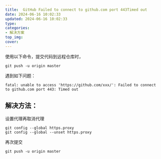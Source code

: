 ```yaml
---
title:  GitHub Failed to connect to github.com port 443Timed out
date: 2024-06-16 10:02:33
updated: 2024-06-16 10:02:33
type:
categories:
- 解决方案
top_img:
cover: 
---
```


使用以下命令，提交代码到远程仓库时，
```
git push -u origin master
```
遇到如下问题：
```
fatal: unable to access 'https://github.com/xxx/': Failed to connect to github.com port 443: Timed out
```
解决方法：
---
设置代理再取消代理
```
git config --global https.proxy
git config --global --unset https.proxy
```
再次提交
```
git push -u origin master
```